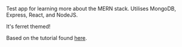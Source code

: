 Test app for learning more about the MERN stack. Utilises MongoDB, Express, React, and NodeJS.

It's ferret themed!

Based on the tutorial found [here](https://medium.com/swlh/how-to-create-your-first-mern-mongodb-express-js-react-js-and-node-js-stack-7e8b20463e66).